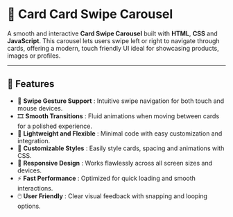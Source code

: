 # 💫 Card Card Swipe Carousel

A smooth and interactive **Card Swipe Carousel** built with **HTML**, **CSS** and **JavaScript**. This carousel lets users swipe left or right to navigate through cards, offering a modern, touch friendly UI ideal for showcasing products, images or profiles.

---

## 🚀 Features

- 🔄 **Swipe Gesture Support** : Intuitive swipe navigation for both touch and mouse devices.  
- 🎞️ **Smooth Transitions** : Fluid animations when moving between cards for a polished experience.  
- 🧩 **Lightweight and Flexible** : Minimal code with easy customization and integration.  
- 🎨 **Customizable Styles** : Easily style cards, spacing and animations with CSS.  
- 📱 **Responsive Design** : Works flawlessly across all screen sizes and devices.  
- ⚡ **Fast Performance** : Optimized for quick loading and smooth interactions.  
- 🖱️ **User Friendly** : Clear visual feedback with snapping and looping options.  
